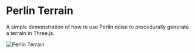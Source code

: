 # Perlin Terrain
A simple demonstration of how to use Perlin noise to procedurally generate a terrain in Three.js.

![Perlin Terrain](https://github.com/stephanbaker/PerlinTerrain/blob/master/terrain.png "Perlin Terrain")